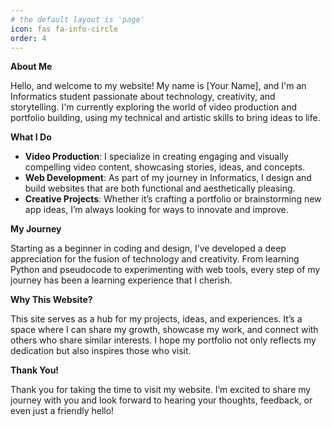 ```yaml
---
# the default layout is 'page'
icon: fas fa-info-circle
order: 4
---
```


**About Me**

Hello, and welcome to my website! My name is [Your Name], and I'm an Informatics student passionate about technology, creativity, and storytelling. I'm currently exploring the world of video production and portfolio building, using my technical and artistic skills to bring ideas to life.

**What I Do**

- **Video Production**: I specialize in creating engaging and visually compelling video content, showcasing stories, ideas, and concepts.
- **Web Development**: As part of my journey in Informatics, I design and build websites that are both functional and aesthetically pleasing.
- **Creative Projects**: Whether it’s crafting a portfolio or brainstorming new app ideas, I’m always looking for ways to innovate and improve.

**My Journey**

Starting as a beginner in coding and design, I’ve developed a deep appreciation for the fusion of technology and creativity. From learning Python and pseudocode to experimenting with web tools, every step of my journey has been a learning experience that I cherish.

**Why This Website?**

This site serves as a hub for my projects, ideas, and experiences. It’s a space where I can share my growth, showcase my work, and connect with others who share similar interests. I hope my portfolio not only reflects my dedication but also inspires those who visit.

**Thank You!**

Thank you for taking the time to visit my website. I’m excited to share my journey with you and look forward to hearing your thoughts, feedback, or even just a friendly hello!


